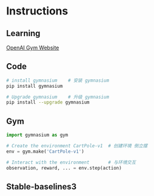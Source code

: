 # **Instructions**


## Learning
[OpenAI Gym Website](https://gymnasium.farama.org/)


## Code
```bash
# install gymnasium    # 安装 gymnasium
pip install gymnasium

# Upgrade gymnasium    # 升级 gymnasium
pip install --upgrade gymnasium
```

## Gym 

```python
import gymnasium as gym

# Create the environment CartPole-v1  # 创建环境 倒立摆
env = gym.make('CartPole-v1')  

# Interact with the environment       # 与环境交互
observation, reward, ... = env.step(action)               

```


## Stable-baselines3
